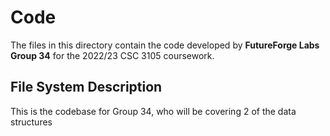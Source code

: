# Code
The files in this directory contain the code developed by **FutureForge Labs Group 34** for the 2022/23 CSC 3105 coursework.

## File System Description


This is the codebase for Group 34, who will be covering 2 of the data structures
